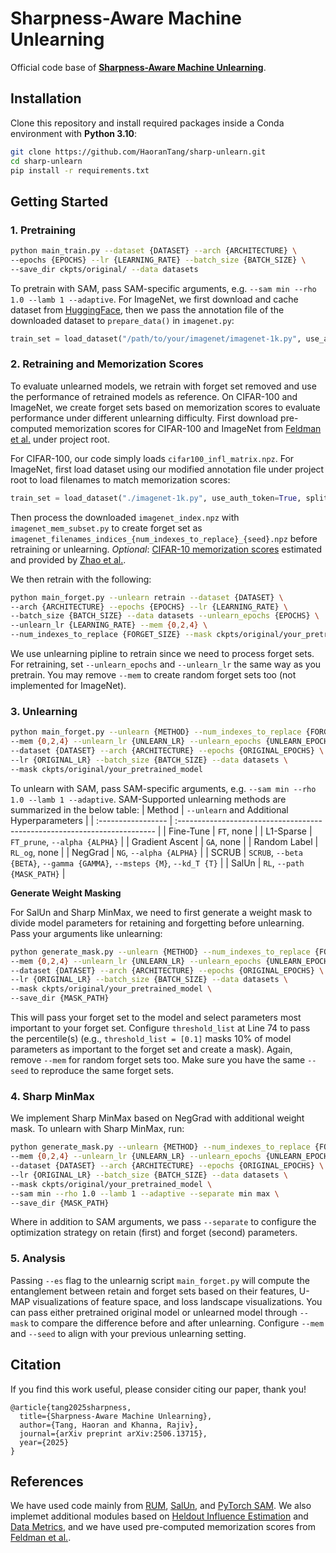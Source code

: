 # Sharpness-Aware Machine Unlearning
Official code base of **[Sharpness-Aware Machine Unlearning](https://arxiv.org/abs/2506.13715)**.

## Installation

Clone this repository and install required packages inside a Conda environment with **Python 3.10**:  
   ```bash
   git clone https://github.com/HaoranTang/sharp-unlearn.git
   cd sharp-unlearn
   pip install -r requirements.txt
   ```

## Getting Started

### 1. Pretraining

```bash
python main_train.py --dataset {DATASET} --arch {ARCHITECTURE} \
--epochs {EPOCHS} --lr {LEARNING_RATE} --batch_size {BATCH_SIZE} \
--save_dir ckpts/original/ --data datasets
```

To pretrain with SAM, pass SAM-specific arguments, e.g. `--sam min --rho 1.0 --lamb 1 --adaptive`. For ImageNet, we first download and cache dataset from [HuggingFace](https://huggingface.co/datasets/ILSVRC/imagenet-1k), then we pass the annotation file of the downloaded dataset to `prepare_data()` in `imagenet.py`:
```python
train_set = load_dataset("/path/to/your/imagenet/imagenet-1k.py", use_auth_token=True, split="train", cache_dir={PATH_TO_CACHE})
```

### 2. Retraining and Memorization Scores

To evaluate unlearned models, we retrain with forget set removed and use the performance of retrained models as reference. On CIFAR-100 and ImageNet, we create forget sets based on memorization scores to evaluate performance under different unlearning difficulty. First download pre-computed memorization scores for CIFAR-100 and ImageNet from [Feldman et al.](https://pluskid.github.io/influence-memorization/) under project root. 

For CIFAR-100, our code simply loads `cifar100_infl_matrix.npz`. For ImageNet, first load dataset using our modified annotation file under project root to load filenames to match memorization scores:
```python
train_set = load_dataset("./imagenet-1k.py", use_auth_token=True, split="train", cache_dir={PATH_TO_CACHE})
```

Then process the downloaded `imagenet_index.npz` with `imagenet_mem_subset.py` to create forget set as `imagenet_filenames_indices_{num_indexes_to_replace}_{seed}.npz` before retraining or unlearning. *Optional*: [CIFAR-10 memorization scores](https://drive.google.com/file/d/1RCTrrI8jbCk6n1AWOtWJS3IubY-jtjRl/view) estimated and provided by [Zhao et al.](https://arxiv.org/abs/2406.01257).

We then retrain with the following:
```bash
python main_forget.py --unlearn retrain --dataset {DATASET} \
--arch {ARCHITECTURE} --epochs {EPOCHS} --lr {LEARNING_RATE} \
--batch_size {BATCH_SIZE} --data datasets --unlearn_epochs {EPOCHS} \
--unlearn_lr {LEARNING_RATE} --mem {0,2,4} \
--num_indexes_to_replace {FORGET_SIZE} --mask ckpts/original/your_pretrained_model
```

We use unlearning pipline to retrain since we need to process forget sets. For retraining, set `--unlearn_epochs` and `--unlearn_lr` the same way as you pretrain. You may remove `--mem` to create random forget sets too (not implemented for ImageNet).

### 3. Unlearning
```bash
python main_forget.py --unlearn {METHOD} --num_indexes_to_replace {FORGET_SIZE} \
--mem {0,2,4} --unlearn_lr {UNLEARN_LR} --unlearn_epochs {UNLEARN_EPOCHS} \
--dataset {DATASET} --arch {ARCHITECTURE} --epochs {ORIGINAL_EPOCHS} \
--lr {ORIGINAL_LR} --batch_size {BATCH_SIZE} --data datasets \
--mask ckpts/original/your_pretrained_model
```

To unlearn with SAM, pass SAM-specific arguments, e.g. `--sam min --rho 1.0 --lamb 1 --adaptive`. SAM-Supported unlearning methods are summarized in the below table:
|    Method          | `--unlearn` and Additional Hyperparameters                                |
| :----------------- | :------------------------------------------------------------------------ |
| Fine-Tune          | `FT`, none                                                                |
| L1-Sparse          | `FT_prune`, `--alpha {ALPHA}`                                             |
| Gradient Ascent    | `GA`, none                                                                |
| Random Label       | `RL_og`, none                                                             |
| NegGrad            | `NG`, `--alpha {ALPHA}`                                                   |
| SCRUB              | `SCRUB`, `--beta {BETA}`, `--gamma {GAMMA}`, `--msteps {M}`, `--kd_T {T}` |
| SalUn              | `RL`, `--path {MASK_PATH}`                                                |

**Generate Weight Masking**

For SalUn and Sharp MinMax, we need to first generate a weight mask to divide model parameters for retaining and forgetting before unlearning. Pass your arguments like unlearning:
```bash
python generate_mask.py --unlearn {METHOD} --num_indexes_to_replace {FORGET_SIZE} \
--mem {0,2,4} --unlearn_lr {UNLEARN_LR} --unlearn_epochs {UNLEARN_EPOCHS} \
--dataset {DATASET} --arch {ARCHITECTURE} --epochs {ORIGINAL_EPOCHS} \
--lr {ORIGINAL_LR} --batch_size {BATCH_SIZE} --data datasets \
--mask ckpts/original/your_pretrained_model \
--save_dir {MASK_PATH}
```

This will pass your forget set to the model and select parameters most important to your forget set. Configure `threshold_list` at Line 74 to pass the percentile(s) (e.g., `threshold_list = [0.1]` masks 10\% of model parameters as important to the forget set and create a mask). Again, remove `--mem` for random forget sets too. Make sure you have the same `--seed` to reproduce the same forget sets.

### 4. Sharp MinMax

We implement Sharp MinMax based on NegGrad with additional weight mask. To unlearn with Sharp MinMax, run:
```bash
python generate_mask.py --unlearn {METHOD} --num_indexes_to_replace {FORGET_SIZE} \
--mem {0,2,4} --unlearn_lr {UNLEARN_LR} --unlearn_epochs {UNLEARN_EPOCHS} \
--dataset {DATASET} --arch {ARCHITECTURE} --epochs {ORIGINAL_EPOCHS} \
--lr {ORIGINAL_LR} --batch_size {BATCH_SIZE} --data datasets \
--mask ckpts/original/your_pretrained_model \
--sam min --rho 1.0 --lamb 1 --adaptive --separate min max \
--save_dir {MASK_PATH}
```

Where in addition to SAM arguments, we pass `--separate` to configure the optimization strategy on retain (first) and forget (second) parameters. 

### 5. Analysis

Passing `--es` flag to the unlearnig script `main_forget.py` will compute the entanglement between retain and forget sets based on their features, U-MAP visualizations of feature space, and loss landscape visualizations. You can pass either pretrained original model or unlearned model through `--mask` to compare the difference before and after unlearning. Configure `--mem` and `--seed` to align with your previous unlearning setting.

## Citation
If you find this work useful, please consider citing our paper, thank you!
```
@article{tang2025sharpness,
  title={Sharpness-Aware Machine Unlearning},
  author={Tang, Haoran and Khanna, Rajiv},
  journal={arXiv preprint arXiv:2506.13715},
  year={2025}
}
```

## References
We have used code mainly from [RUM](https://github.com/kairanzhao/RUM), [SalUn](https://github.com/OPTML-Group/Unlearn-Saliency), and [PyTorch SAM](https://github.com/davda54/sam). We also implemet additional modules based on [Heldout Influence Estimation](https://github.com/google-research/heldout-influence-estimation) and [Data Metrics](https://github.com/meghdadk/data-metrics), and we have used pre-computed memorization scores from [Feldman et al.](https://pluskid.github.io/influence-memorization/).